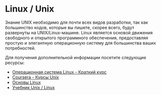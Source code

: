# Linux / Unix

Знание UNIX необходимо для почти всех видов разработки, так как большинство кодов, которые вы пишете, скорее всего, будут развернуты на UNIX/Linux-машине. Linux является основой движения свободного и открытого программного обеспечения, предоставляя простую и элегантную операционную систему для большинства ваших потребностей.

Для получения дополнительной информации посетите следующие ресурсы:

- [Операционная система Linux - Краткий курс](https://www.youtube.com/watch?v=ROjZy1WbCIA)
- [Coursera - Курсы Unix](https://www.coursera.org/courses?query=unix)
- [Основы Linux](https://dev.to/rudrakshi99/linux-basics-2onj)
- [Учебник Unix / Linux](https://www.tutorialspoint.com/unix/index.htm)
